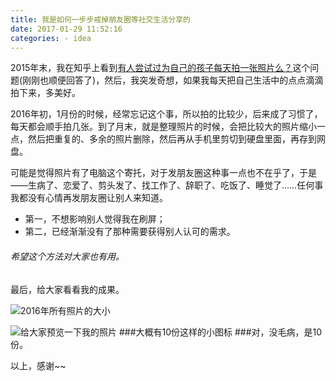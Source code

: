 ```yaml
---
title: 我是如何一步步戒掉朋友圈等社交生活分享的
date: 2017-01-29 11:52:16
categories: - idea
---
```

2015年末，我在知乎上看到[有人尝试过为自己的孩子每天拍一张照片么？](https://www.zhihu.com/question/30772731)这个问题(刚刚也顺便回答了)，然后，我突发奇想，如果我每天把自己生活中的点点滴滴拍下来，多美好。

2016年初，1月份的时候，经常忘记这个事，所以拍的比较少，后来成了习惯了，每天都会顺手拍几张。到了月末，就是整理照片的时候，会把比较大的照片缩小一点，然后把重复的、多余的照片删除，然后再从手机里剪切到硬盘里面，再存到网盘。

可能是觉得照片有了电脑这个寄托，对于发朋友圈这种事一点也不在乎了，于是——生病了、恋爱了、剪头发了、找工作了、辞职了、吃饭了、睡觉了……任何事我都没有心情再发朋友圈让别人来知道。

+ 第一，不想影响别人觉得我在刷屏；
+ 第二，已经渐渐没有了那种需要获得别人认可的需求。

###### 希望这个方法对大家也有用。


最后，给大家看看我的成果。

![2016年所有照片的大小](http://upload-images.jianshu.io/upload_images/830956-76961f6594450104.png?imageMogr2/auto-orient/strip%7CimageView2/2/w/1240)


![给大家预览一下我的照片](http://upload-images.jianshu.io/upload_images/830956-93a425eaa6379016.png?imageMogr2/auto-orient/strip%7CimageView2/2/w/1240)
###大概有10份这样的小图标
###对，没毛病，是10份。

以上，感谢~~

